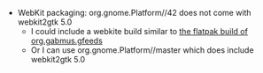 - WebKit packaging: org.gnome.Platform//42 does not come with webkit2gtk 5.0
  - I could include a webkite build similar to
    [the flatpak build of org.gabmus.gfeeds](https://github.com/flathub/org.gabmus.gfeeds/blob/2ac73b377018c2248198f8d6d9bbc35c0dca03c4/webkit.json)
  - Or I can use org.gnome.Platform//master which does include webkit2gtk 5.0
